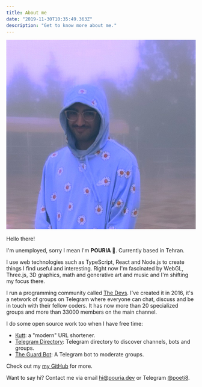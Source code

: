 ```yaml
---
title: About me
date: "2019-11-30T10:35:49.363Z"
description: "Get to know more about me."
---
```


![me](me.jpg)

Hello there!

I'm unemployed, sorry I mean I'm **POURIA 🦋**. Currently based in Tehran. 

I use web technologies such as TypeScript, React and Node.js to create things I find useful and interesting. Right now I'm fascinated by WebGL, Three.js, 3D graphics, math and generative art and music and I'm shifting my focus there.

I run a programming community called [The Devs](https://thedevs.network). I've created it in 2016, it's a network of groups on Telegram where everyone can chat, discuss and be in touch with their fellow coders. It has now more than 20 specialized groups and more than 33000 members on the main channel. 

I do some open source work too when I have free time:

- [Kutt](https://kutt.it): a "modern" URL shortener.
- [Telegram Directory](https://tgdr.io): Telegram directory to discover channels, bots and groups.
- [The Guard Bot](https://github.com/thedevs-network/the-guard-bot): A Telegram bot to moderate groups.

Check out my [my GitHub](https://github.com/poeti8) for more.


Want to say hi? Contact me via email [hi@pouria.dev](mailto:hi@pouria.dev) or Telegram <a href="https://t.me/poeti8" target="_blank" rel="noopener noreferrer">@poeti8</a>.

